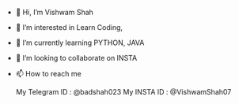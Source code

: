 - 👋 Hi, I’m Vishwam Shah 
- 👀 I’m interested in Learn Coding,
- 🌱 I’m currently learning PYTHON, JAVA 
- 💞️ I’m looking to collaborate on INSTA
- 📫 How to reach me 

  My Telegram ID : @badshah023
  My INSTA ID : @VishwamShah07

<!---
GeekyBadshah/GeekyBadshah is a ✨ special ✨ repository because its `README.md` (this file) appears on your GitHub profile.
You can click the Preview link to take a look at your changes.
--->
